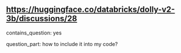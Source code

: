 ## https://huggingface.co/databricks/dolly-v2-3b/discussions/28

contains_question: yes

question_part: how to include it into my code?